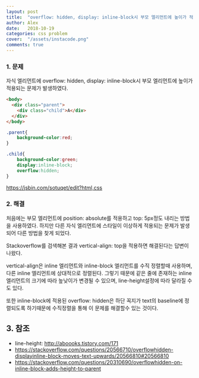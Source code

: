 ```yaml
---
layout: post
title:  "overflow: hidden, display: inline-block시 부모 엘리먼트에 높이가 적용되는 문제"
author: Alex
date:   2018-10-19
categories: css problem
cover:  "/assets/instacode.png"
comments: true
---
```

### 1. 문제

자식 엘리먼트에 overflow: hidden, display: inline-block시 부모 엘리먼트에 높이가 적용되는 문제가 발생하였다.

~~~ html
<body>
  <div class="parent">
    <div class="child">A</div>
  </div>
</body>
~~~

~~~ css
.parent{
    background-color:red;
}

.child{
    background-color:green;
    display:inline-block;
    overflow:hidden;
}
~~~

<https://jsbin.com/sotuqet/edit?html,css>

### 2. 해결

처음에는 부모 엘리먼트에 position: absolute를 적용하고 top: 5px정도 내리는 방법을 사용하였다. 하지만 다른 자식 엘리먼트에 스타일이 이상하게 적용되는 문제가 발생되어 다른 방법을 찾게 되었다.

Stackoverflow를 검색해본 결과 vertical-align: top을 적용하면 해결된다는 답변이 나왔다.

vertical-align은 inline 엘리먼트와 inline-block 엘리먼트를 수직 정렬할때 사용하며, 다른 inline 엘리먼트에 상대적으로 정렬된다. 그렇기 때문에 같은 줄에 존재하는 inline 엘리먼트의 크기에 따라 높낮이가 변경될 수 있으며, line-height설정에 따라 달라질 수도 있다.

또한 inline-block에 적용된 overflow: hidden은 하단 꼭지가 text의 baseline에 정렬되도록 하기때문에 수직정렬을 통해 이 문제를 해결할수 있는 것이다.

## 3. 참조

- line-height: <http://aboooks.tistory.com/171>
- <https://stackoverflow.com/questions/20566710/overflowhidden-displayinline-block-moves-text-upwards/20566810#20566810>
- <https://stackoverflow.com/questions/20310690/overflowhidden-on-inline-block-adds-height-to-parent>
